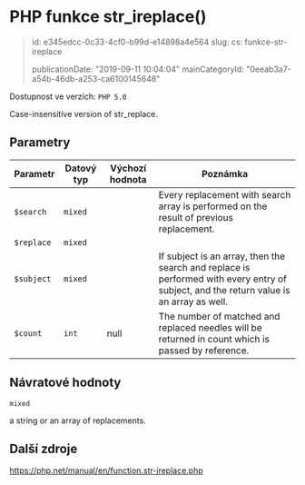 PHP funkce str_ireplace()
=========================

> id: e345edcc-0c33-4cf0-b99d-e14898a4e564
> slug:
> 	cs: funkce-str-ireplace
> 
> publicationDate: "2019-09-11 10:04:04"
> mainCategoryId: "0eeab3a7-a54b-46db-a253-ca6100145648"

Dostupnost ve verzích: `PHP 5.0`

Case-insensitive version of <function>str_replace</function>.


Parametry
--------------

| Parametr | Datový typ | Výchozí hodnota | Poznámka |
|-----|-----|-----|-----|
| `$search` | `mixed` |  | Every replacement with search array is performed on the result of previous replacement. |
| `$replace` | `mixed` |  |  |
| `$subject` | `mixed` |  | If subject is an array, then the search and replace is performed with every entry of subject, and the return value is an array as well. |
| `$count` | `int` | null | The number of matched and replaced needles will be returned in count which is passed by reference. |


Návratové hodnoty
----------------

`mixed`

a string or an array of replacements.

Další zdroje
------------

https://php.net/manual/en/function.str-ireplace.php
